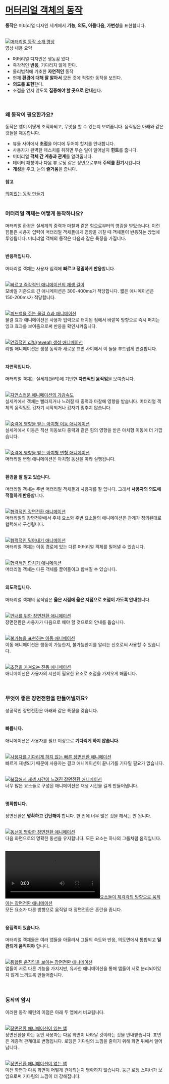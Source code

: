 # [머터리얼 객체의 동작](https://material.io/guidelines/motion/material-motion.html)
**동작**은 머터리얼 디자인 세계에서 **기능, 의도, 아름다움, 가변성**을 표현합니다.<br>
<br>

[![머터리얼 동작 소개 영상]()](https://www.youtube.com/watch?v=cQzien5H2Do)
<br>
영상 내용 요약
- 머터리얼 디자인은 생동감 있다.
- 즉각적인 **반응**, 기다리지 않게 한다.
- 물리법칙에 기초한 **자연적인** 동작
- 현재 **환경에 대해 잘 알아서** 모든 것에 적절한 동작을 보인다.
- **의도를 표현**한다.
- 초점을 잃지 않도록 **집중해야 할 곳으로 안내**한다.
<br>

### 왜 동작이 필요한가요?
동작은 앱이 어떻게 조직화되고, 무엇을 할 수 있는지 보여줍니다. 움직임은 아래와 같은 것들을 제공합니다.
- 뷰들 사이에서 **초점**을 어디에 두어야 할지를 안내합니다.
- 사용자가 완벽한 제스처를 취하면 무슨 일이 일어날지 **힌트**를 줍니다.
- 머터리얼 **객체 간 계층과 관계**를 알려줍니다.
- 데이터 패칭이나 다음 뷰 로딩 같은 장면으로부터 **주의를 환기**시킵니다.
- **개성**을 주고, 눈의 **즐거움**을 줍니다.

#### 참고
[의미있는 동작 만들기](https://design.google.com/articles/making-motion-meaningful/)
<br>
<br>

### 머터리얼 객체는 어떻게 동작하나요?
머터리얼 환경은 실세계의 중력과 마찰과 같은 힘으로부터의 영감을 받았습니다. 이런 힘들은 사용자 입력이 머터리얼 객체들에게 영향을 끼칠 때 객체들이 반응하는 방법에 투영됩니다. 머터리얼 객체의 동작은 다음과 같은 특징을 가집니다.
<br>
<br>

#### 반응적입니다.
머터리얼 객체는 사용자 입력에 **빠르고 정밀하게 반응**합니다.
<br>
<br>

[![빠르고 즉각적인 애니메이션의 재생 길이]()](https://storage.googleapis.com/material-design/publish/material_v_11/assets/0B14F_FSUCc01a05pM2FXWEN0b0U/Responsive_01_Durations-v1.mp4)<br>
모바일 기준으로 긴 애니메이션은 300-400ms가 적당합니다. 짧은 애니메이션은 150-200ms가 적당합니다.
<br>
<br>

[![피드백을 주는 물결 효과 애니메이션]()](https://storage.googleapis.com/material-design/publish/material_v_11/assets/0B14F_FSUCc01YVB4OXVzV3NQR3M/Responsive_02_Feedback-v2.mp4)<br>
물결 효과 애니메이션은 사용자 입력으로 터치된 점에서 바깥쪽 방향으로 즉시 퍼지는 잉크 효과를 보여줌으로써 반응을 확인시켜줍니다.
<br>
<br>

[![연결적인 리빌(reveal) 생성 애니메이션]()](https://storage.googleapis.com/material-design/publish/material_v_11/assets/0B14F_FSUCc01MkJzdEZuY0E5YXM/Responsive_03_SurfaceConnection-v3.mp4)<br>
리빌 애니메이션은 생성 동작과 새로운 표면 사이에서 이 둘을 부드럽게 연결합니다.
<br>
<br>

#### 자연적입니다.
머터리얼 객체는 실세계(물리)에 기반한 **자연적인 움직임**을 보여줍니다.
<br>
<br>

[![자연스러운 애니메이션의 가감속도]()](https://storage.googleapis.com/material-design/publish/material_v_11/assets/0B14F_FSUCc01aWFoSHhFRVRpZW8/Natural_01_Easing-v1.mp4)<br>
실세계에서 객체는 빨라지거나 느려질 때 중력과 마찰에 영향을 받습니다. 머터리얼 객체의 움직임도 갑자기 시작되거나 갑자기 멈추지 않습니다.
<br>
<br>

[![중력에 영향을 받는 아치형 이동 애니메이션]()](https://storage.googleapis.com/material-design/publish/material_v_11/assets/0B14F_FSUCc01SktIam0yei0wSnM/Natural_02_Arc-v3.mp4)<br>
실세계에서 이동은 직선 이동보다 중력과 같은 힘의 영향을 받은 아치형 이동에 더 가깝습니다.
<br>
<br>

[![중력에 영향을 받는 아치형 변형 애니메이션]()](https://storage.googleapis.com/material-design/publish/material_v_11/assets/0B14F_FSUCc01bzJOUXhfTTVZY28/Natural_03_Transform-v3.mp4)<br>
머터리얼 변형 애니메이션은 아치형 동선을 따라 실행됩니다.
<br>
<br>

#### 환경을 잘 알고 있습니다.
머터리얼 객체는 주변 머터리얼 객체들과 사용자를 잘 압니다. 그래서 **사용자의 의도에 적절하게 반응**합니다.
<br>
<br>

[![협력적인 장면전환 애니메이션]()](https://storage.googleapis.com/material-design/publish/material_v_11/assets/0B14F_FSUCc01TFFreDdlSVp3dGc/Aware_01_Choreo-v2.mp4)<br>
머터리얼의 장면전환에서 주체 요소와 주변 요소들의 애니메이션은 관계가 정의된대로 협력해서 구성됩니다.
<br>
<br>

[![협력적인 밀어내기 애니메이션]()](https://storage.googleapis.com/material-design/publish/material_v_11/assets/0B14F_FSUCc01RFdjQWE4ZXBseWM/Aware_02_MoveAway-v2.mp4)<br>
머터리얼 객체는 이동 경로에 있는 다른 머터리얼 객체를 밀어낼 수 있습니다.
<br>
<br>

[![협력적인 합치기 애니메이션]()](https://storage.googleapis.com/material-design/publish/material_v_11/assets/0B14F_FSUCc01YXR3cjNJeUdRNG8/Aware_03_Magnets-v2.mp4)<br>
머터리얼 객체는 다른 객체를 끌어들이고 합쳐질 수 있습니다.
<br>
<br>

#### 의도적입니다.
머터리얼 객체의 움직임은 **옳은 시점에 옳은 지점으로 초점이 가도록 안내**합니다.
<br>
<br>

[![안내를 위한 장면전환 애니메이션]()](https://storage.googleapis.com/material-design/publish/material_v_11/assets/0B14F_FSUCc01SDNmSjRhbE9FNVU/Intentional_01_Focus-v3.mp4)<br>
장면전환은 사용자가 다음으로 해야 할 것으로의 안내를 돕습니다.
<br>
<br>

[![불가능을 표현하는 이동 애니메이션]()](https://storage.googleapis.com/material-design/publish/material_v_11/assets/0B14F_FSUCc01RF9qdXlyMC1ETDA/Intentional_03_Disabled-v2.mp4)<br>
이동 애니메이션은 행동이 가능한지, 불가능한지를 알리는 신호로써 사용할 수 있습니다.
<br>
<br>

[![초점을 가져오는 진동 애니메이션]()](https://storage.googleapis.com/material-design/publish/material_v_11/assets/0B14F_FSUCc01akJiWVBnT3Bkc1U/Intentional_02_Ring-v3.mp4)<br>
애니메이션은 사용자의 시선이 필요한 요소로 초점을 가져오게 해줍니다.
<br>
<br>
<br>

### 무엇이 좋은 장면전환을 만들어낼까요?
성공적인 장면전환은 아래와 같은 특징을 갖습니다.
<br>
<br>

#### 빠릅니다.
애니메이션은 사용자를 필요 이상으로 **기다리게 하지 않습니다.**
<br>
<br>

[![사용자를 기다리게 하지 않는 빠른 장면전환 애니메이션]()](https://storage.googleapis.com/material-design/publish/material_v_11/assets/0B14F_FSUCc01aHJmMm9aR3JvazQ/GoodTransition_QuickDo-v4.mp4)<br>
빠르게 재생되기 때문에 사용자는 결코 애니메이션이 끝나기를 기다릴 필요가 없습니다.
<br>
<br>


[![복잡해서 재생 시간이 느려진 장면전환 애니메이션]()](https://storage.googleapis.com/material-design/publish/material_v_11/assets/0B14F_FSUCc01bDBVZE5ndzctZW8/GoodTransition_QuickDont-v4.mp4)<br>
너무 많은 요소들로 구성된 애니메이션은 재생 시간을 길게 만들어냅니다.
<br>
<br>


#### 명확합니다.
장면전환은 **명확하고 간단해야** 합니다. 한 번에 너무 많은 것을 해서는 안 됩니다.
<br>
<br>

[![동선이 명확한 장면전환 애니메이션]()](https://storage.googleapis.com/material-design/publish/material_v_11/assets/0B14F_FSUCc01NDkzU2FaYlFHMXM/GoodTransition_ClearDo-v3.mp4)<br>
다음 화면으로의 명확한 동선을 유지합니다. 모든 요소는 하나의 그룹처럼 움직입니다.
<br>
<br>


[![요소들이 제각각의 방향으로 움직이는 장면전환 애니메이션](https://storage.googleapis.com/material-design/publish/material_v_11/assets/0B14F_FSUCc01VzRvLWJDTEE4WXM/GoodTransition_ClearDont-v3.mp4)]()<br>
모든 요소가 다른 방향으로 움직일 때 장면전환은 혼란을 줍니다.
<br>
<br>

#### 응집력이 있습니다.
머터리얼 객체들은 여러 앱들을 아울러서 그들의 속도와 반응, 의도면에서 통합되고 **일관되게 움직여야** 합니다. 
<br>
<br>

[![통합된 움직임을 보이는 장면전환 애니메이션]()](https://storage.googleapis.com/material-design/publish/material_v_11/assets/0B14F_FSUCc01eG45MUV2blJQTWc/GoodTransition_Cohesive-v4.mp4)<br>
앱들이 서로 다른 기능을 가지지만, 유사한 애니메이션을 통해 앱들이 서로 분리되어있지 않게 느끼도록 만들어줍니다.
<br>
<br>
<br>

### 동작의 암시
이러한 동작 패턴의 이점은 아래 두 앱에서 비교됩니다.
<br>
<br>

[![장면전환 애니메이션이 있는 앱]()](https://storage.googleapis.com/material-design/publish/material_v_11/assets/0B14F_FSUCc01Um1wdzhBR1ZuYVE/ImplicationsDo-v2.mp4)<br>
장면전환을 하는 동안 사용자는 다음 화면이 나타날 것이라는 것을 안내받습니다. 표면은 계층적 관계대로 변형됩니다. 로딩은 기다림의 느낌을 줄이기 위해 화면 뒤에서 일어납니다.
<br>
<br>

[![장면전환 애니메이션이 없는 앱]()](https://storage.googleapis.com/material-design/publish/material_v_11/assets/0B14F_FSUCc01anJjQkt4QS1GRzQ/ImplicationsDont-v2.mp4)<br>
이전 화면과 다음 화면이 어떻게 관계되는지 명확하지 않습니다. 둥근 로딩 스피너가 보임으로써 기다림의 느낌이 더 강해집니다. 
<br>
<br>


